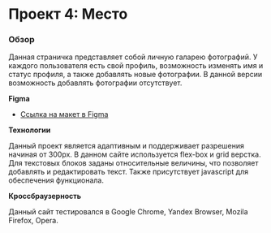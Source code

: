 # Проект 4: Место

### Обзор

Данная страничка представляет собой личную галарею фотографий. У каждого пользователя есть свой профиль, возможность изменять имя и статус профиля, а также добавлять новые фотографии. В данной версии возможность добавлять фотографии отсутствует.

**Figma**

* [Ссылка на макет в Figma](https://www.figma.com/file/StZjf8HnoeLdiXS7dYrLAh/JavaScript.-Sprint-4)

**Технологии**

Данный проект является адаптивным и поддерживает разрешения начиная от 300px. В данном сайте используется flex-box и grid верстка. Для текстовых блоков заданы относительные величины, что позволяет добавлять и редактировать текст. Также присутствует javascript для обеспечения функционала.

**Кроссбраузерность**

Данный сайт тестировался в Google Chrome, Yandex Browser, Mozila Firefox, Opera.
